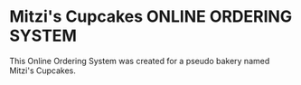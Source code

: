 Mitzi's Cupcakes ONLINE ORDERING SYSTEM
======================
This Online Ordering System was created for a pseudo bakery named Mitzi's Cupcakes. 
